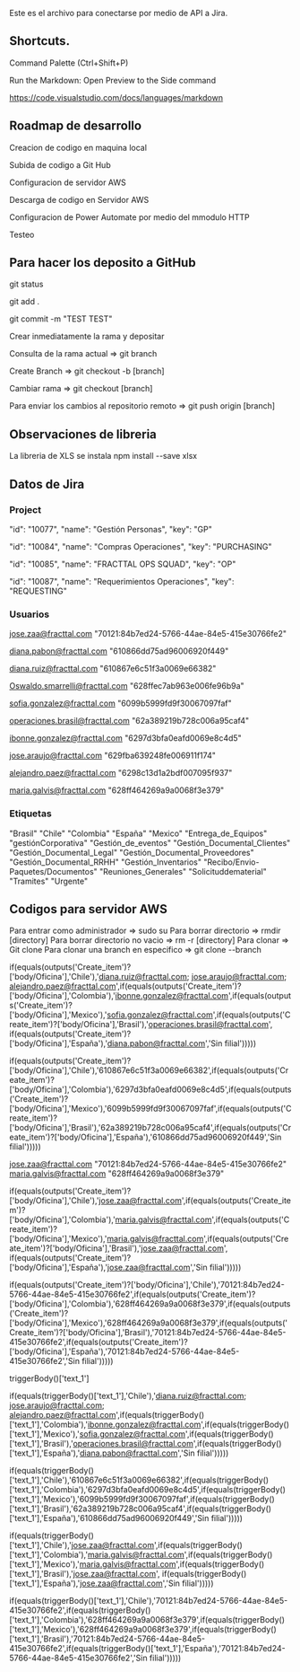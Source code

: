 Este es el archivo para conectarse por medio de API a Jira.

## Shortcuts.
Command Palette (Ctrl+Shift+P)

Run the Markdown: Open Preview to the Side command

https://code.visualstudio.com/docs/languages/markdown


## Roadmap de desarrollo
Creacion de codigo en maquina local

Subida de codigo a Git Hub

Configuracion de servidor AWS

Descarga de codigo en Servidor AWS

Configuracion de Power Automate por medio del mmodulo HTTP

Testeo


## Para hacer los deposito a GitHub
git status

git add .

git commit -m "TEST TEST"

Crear inmediatamente la rama y depositar

Consulta de la rama actual => git branch 

Create Branch => git checkout -b [branch]

Cambiar rama => git checkout [branch]

Para enviar los cambios al repositorio remoto => git push origin [branch]

## Observaciones de libreria

La libreria de XLS se instala npm install --save xlsx

## Datos de Jira
### Project

"id": "10077", "name": "Gestión Personas", "key": "GP"

"id": "10084", "name": "Compras Operaciones", "key": "PURCHASING"

"id": "10085", "name": "FRACTTAL OPS SQUAD", "key": "OP"

"id": "10087", "name": "Requerimientos Operaciones", "key": "REQUESTING"

### Usuarios
jose.zaa@fracttal.com "70121:84b7ed24-5766-44ae-84e5-415e30766fe2"

diana.pabon@fracttal.com "610866dd75ad96006920f449"

diana.ruiz@fracttal.com "610867e6c51f3a0069e66382"

Oswaldo.smarrelli@fracttal.com "628ffec7ab963e006fe96b9a"

sofia.gonzalez@fracttal.com "6099b5999fd9f30067097faf"

operaciones.brasil@fracttal.com "62a389219b728c006a95caf4"

ibonne.gonzalez@fracttal.com "6297d3bfa0eafd0069e8c4d5" 

jose.araujo@fracttal.com "629fba639248fe006911f174"

alejandro.paez@fracttal.com "6298c13d1a2bdf007095f937"

maria.galvis@fracttal.com "628ff464269a9a0068f3e379"

### Etiquetas

"Brasil"
"Chile"
"Colombia"
"España"
"Mexico"
"Entrega_de_Equipos"
"gestiónCorporativa"
"Gestión_de_eventos"
"Gestión_Documental_Clientes"
"Gestión_Documental_Legal"
"Gestión_Documental_Proveedores"
"Gestión_Documental_RRHH"
"Gestión_Inventarios"
"Recibo/Envio-Paquetes/Documentos"
"Reuniones_Generales"
"Solicituddematerial"
"Tramites"
"Urgente"

## Codigos para servidor AWS

Para entrar como administrador => sudo su 
Para borrar directorio => rmdir [directory]
Para borrar directorio no vacio => rm -r [directory]
Para clonar => Git clone <remote-repo-url>
Para clonar una branch en especifico => git clone --branch <branchname> <remote-repo-url>



if(equals(outputs('Create_item')?['body/Oficina'],'Chile'),'diana.ruiz@fracttal.com; jose.araujo@fracttal.com; alejandro.paez@fracttal.com',if(equals(outputs('Create_item')?['body/Oficina'],'Colombia'),'ibonne.gonzalez@fracttal.com',if(equals(outputs('Create_item')?['body/Oficina'],'Mexico'),'sofia.gonzalez@fracttal.com',if(equals(outputs('Create_item')?['body/Oficina'],'Brasil'),'operaciones.brasil@fracttal.com',
if(equals(outputs('Create_item')?['body/Oficina'],'España'),'diana.pabon@fracttal.com','Sin filial')))))

if(equals(outputs('Create_item')?['body/Oficina'],'Chile'),'610867e6c51f3a0069e66382',if(equals(outputs('Create_item')?['body/Oficina'],'Colombia'),'6297d3bfa0eafd0069e8c4d5',if(equals(outputs('Create_item')?['body/Oficina'],'Mexico'),'6099b5999fd9f30067097faf',if(equals(outputs('Create_item')?['body/Oficina'],'Brasil'),'62a389219b728c006a95caf4',if(equals(outputs('Create_item')?['body/Oficina'],'España'),'610866dd75ad96006920f449','Sin filial')))))



jose.zaa@fracttal.com "70121:84b7ed24-5766-44ae-84e5-415e30766fe2"
maria.galvis@fracttal.com "628ff464269a9a0068f3e379"

if(equals(outputs('Create_item')?['body/Oficina'],'Chile'),'jose.zaa@fracttal.com',if(equals(outputs('Create_item')?['body/Oficina'],'Colombia'),'maria.galvis@fracttal.com',if(equals(outputs('Create_item')?['body/Oficina'],'Mexico'),'maria.galvis@fracttal.com',if(equals(outputs('Create_item')?['body/Oficina'],'Brasil'),'jose.zaa@fracttal.com',
if(equals(outputs('Create_item')?['body/Oficina'],'España'),'jose.zaa@fracttal.com','Sin filial')))))

if(equals(outputs('Create_item')?['body/Oficina'],'Chile'),'70121:84b7ed24-5766-44ae-84e5-415e30766fe2',if(equals(outputs('Create_item')?['body/Oficina'],'Colombia'),'628ff464269a9a0068f3e379',if(equals(outputs('Create_item')?['body/Oficina'],'Mexico'),'628ff464269a9a0068f3e379',if(equals(outputs('Create_item')?['body/Oficina'],'Brasil'),'70121:84b7ed24-5766-44ae-84e5-415e30766fe2',if(equals(outputs('Create_item')?['body/Oficina'],'España'),'70121:84b7ed24-5766-44ae-84e5-415e30766fe2','Sin filial')))))



triggerBody()['text_1']


if(equals(triggerBody()['text_1'],'Chile'),'diana.ruiz@fracttal.com; jose.araujo@fracttal.com; alejandro.paez@fracttal.com',if(equals(triggerBody()['text_1'],'Colombia'),'ibonne.gonzalez@fracttal.com',if(equals(triggerBody()['text_1'],'Mexico'),'sofia.gonzalez@fracttal.com',if(equals(triggerBody()['text_1'],'Brasil'),'operaciones.brasil@fracttal.com',if(equals(triggerBody()['text_1'],'España'),'diana.pabon@fracttal.com','Sin filial')))))

if(equals(triggerBody()['text_1'],'Chile'),'610867e6c51f3a0069e66382',if(equals(triggerBody()['text_1'],'Colombia'),'6297d3bfa0eafd0069e8c4d5',if(equals(triggerBody()['text_1'],'Mexico'),'6099b5999fd9f30067097faf',if(equals(triggerBody()['text_1'],'Brasil'),'62a389219b728c006a95caf4',if(equals(triggerBody()['text_1'],'España'),'610866dd75ad96006920f449','Sin filial')))))



if(equals(triggerBody()['text_1'],'Chile'),'jose.zaa@fracttal.com',if(equals(triggerBody()['text_1'],'Colombia'),'maria.galvis@fracttal.com',if(equals(triggerBody()['text_1'],'Mexico'),'maria.galvis@fracttal.com',if(equals(triggerBody()['text_1'],'Brasil'),'jose.zaa@fracttal.com',
if(equals(triggerBody()['text_1'],'España'),'jose.zaa@fracttal.com','Sin filial')))))


if(equals(triggerBody()['text_1'],'Chile'),'70121:84b7ed24-5766-44ae-84e5-415e30766fe2',if(equals(triggerBody()['text_1'],'Colombia'),'628ff464269a9a0068f3e379',if(equals(triggerBody()['text_1'],'Mexico'),'628ff464269a9a0068f3e379',if(equals(triggerBody()['text_1'],'Brasil'),'70121:84b7ed24-5766-44ae-84e5-415e30766fe2',if(equals(triggerBody()['text_1'],'España'),'70121:84b7ed24-5766-44ae-84e5-415e30766fe2','Sin filial')))))